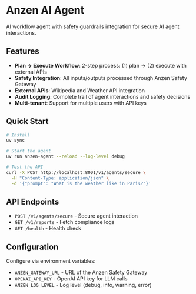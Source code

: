 # Anzen AI Agent

AI workflow agent with safety guardrails integration for secure AI agent interactions.

## Features

- **Plan → Execute Workflow**: 2-step process: (1) plan → (2) execute with external APIs
- **Safety Integration**: All inputs/outputs processed through Anzen Safety Gateway
- **External APIs**: Wikipedia and Weather API integration
- **Audit Logging**: Complete trail of agent interactions and safety decisions
- **Multi-tenant**: Support for multiple users with API keys

## Quick Start

```bash
# Install
uv sync

# Start the agent
uv run anzen-agent --reload --log-level debug

# Test the API
curl -X POST http://localhost:8001/v1/agents/secure \
  -H "Content-Type: application/json" \
  -d '{"prompt": "What is the weather like in Paris?"}'
```

## API Endpoints

- `POST /v1/agents/secure` - Secure agent interaction
- `GET /v1/reports` - Fetch compliance logs
- `GET /health` - Health check

## Configuration

Configure via environment variables:
- `ANZEN_GATEWAY_URL` - URL of the Anzen Safety Gateway
- `OPENAI_API_KEY` - OpenAI API key for LLM calls
- `ANZEN_LOG_LEVEL` - Log level (debug, info, warning, error)
